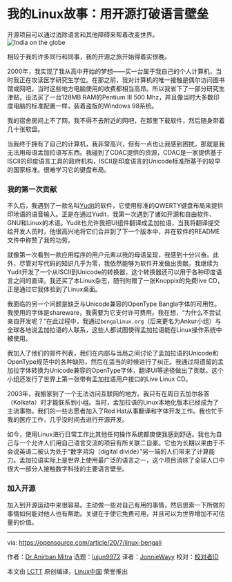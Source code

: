 [#]: collector: (lujun9972)
[#]: translator: (JonnieWayy)
[#]: reviewer: ( )
[#]: publisher: ( )
[#]: url: ( )
[#]: subject: (My Linux story: breaking language barriers with open source)
[#]: via: (https://opensource.com/article/20/7/linux-bengali)
[#]: author: (Dr Anirban Mitra https://opensource.com/users/mitradranirban)

我的Linux故事：用开源打破语言壁垒
======
开源项目可以通过消除语言和其他障碍来帮着改变世界。  
![India on the globe][1]

相较于我的许多同行和同事，我的开源之旅开始得着实很晚。  

2000年，我实现了我从高中开始的梦想——买一台属于我自己的个人计算机，当时我正在攻读医学研究生学位。在那之前，我对计算机的唯一接触是偶尔访问图书馆或网吧，当时这些地方电脑使用的收费都相当高昂。所以我省下了一部分研究生津贴，设法买了一台128MB RAM的Pentium III 500 Mhz，并且像当时大多数印度电脑的标准配置一样，装着盗版的Windows 98系统。  

我的宿舍房间上不了网。我不得不去附近的网吧，在那里下载软件，然后随身带着几十张软盘。  

当我终于拥有了自己的计算机，我非常高兴，但有一点也让我感到困扰，那就是我无法用母语孟加拉语写东西。我碰到了CDAC提供的资源，CDAC是一家提供基于ISCII的印度语言工具的政府机构，ISCII是印度语言的Unicode标准所基于的较早的国家标准。很难学习它的键盘布局。  

### 我的第一次贡献

不久后，我遇到了一款名叫[Yudit][2]的软件，它使用标准的QWERTY键盘布局来提供印地语的语音输入。正是在通过Yudit，我第一次遇到了诸如开源和自由软件、GNU和Linux的术语。Yudit也允许我把UI组件翻译成孟加拉语，当我将翻译提交给开发人员时，他很高兴地将它们合并到了下一个版本中，并在软件的README文件中称赞了我的功劳。  

就像第一次看到一款应用程序的用户元素以我的母语呈现，我感到十分兴奋。此外，尽管对写代码的知识几乎为零，我依然能够为软件开发做出贡献。我继续为Yudit开发了一个从ISCII到Unicode的转换器，这个转换器还可以用于各种印度语言之间的直译。我还买了本Linux杂志，随刊附赠了一张Knoppix的免费live CD，正是通过它我体验到了Linux桌面。  

我面临的另一个问题是缺乏与Unicode兼容的OpenType Bangla字体的可用性。我使用的字体是shareware，我需要为它支付许可费用。我在想，“为什么不尝试亲自开发呢？”在此过程中，我通过`bengalinux.org`（后来更名为Ankur小组）与全球各地说孟加拉语的人联系，这些人都试图使得孟加拉语能在Linux操作系统中被使用。  

我加入了他们的邮件列表，我们在内部与当局之间讨论了孟加拉语的Unicode和OpenType规范中的各种缺陷，然后在适当的时候进行了纠正。我通过将遗留的孟加拉字体转换为Unicode兼容的OpenType字体，翻译UI等途径做出了贡献。这个小组还发行了世界上第一张带有孟加拉语用户接口的Live Linux CD。  

2003年，我搬家到了一个无法访问互联网的地方。我只有在周日去加尔各答（Kolkata）时才能联系到小组。当时，孟加拉语的Linux本地化版本已经成为了主流事物。我们的一些志愿者加入了Red Hat从事翻译和字体开发工作。我也忙于我的医疗工作，几乎没时间去进行开源开发。  

如今，使用Linux进行日常工作比其他任何操作系统都庚使我感到舒适。我也为自己与一个允许人们用自己语言交流的项目有所关联二自豪。它也为长期以来由于不会说英语二被认为处于“数字鸿沟（digital divide）”另一端的人们带来了计算能力。孟加拉语实际上是世界上使用最广泛的语言之一，这个项目消除了全球人口中很大一部分人接触数字科技的主要语言壁垒。  

### 加入开源

加入到开源运动中来很容易。主动做一些对自己有用的事情，然后思索一下所做的事情如何能对他人也有帮助。关键在于使它免费可用，并且可以为世界增加不可估量的价值。  

--------------------------------------------------------------------------------

via: https://opensource.com/article/20/7/linux-bengali

作者：[Dr Anirban Mitra][a]
选题：[lujun9972][b]
译者：[JonnieWayy](https://github.com/JonnieWayy)
校对：[校对者ID](https://github.com/校对者ID)

本文由 [LCTT](https://github.com/LCTT/TranslateProject) 原创编译，[Linux中国](https://linux.cn/) 荣誉推出

[a]: https://opensource.com/users/mitradranirban
[b]: https://github.com/lujun9972
[1]: https://opensource.com/sites/default/files/styles/image-full-size/public/lead-images/india-globe-map.jpg?itok=6sSEL5iO (India on the globe)
[2]: http://www.yudit.org/
